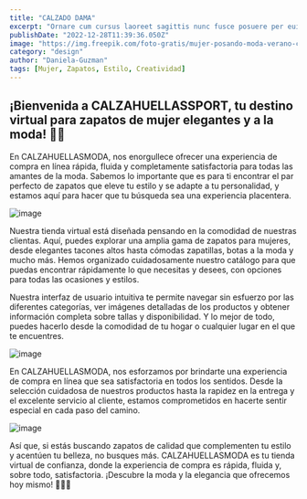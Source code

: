 ```yaml
---
title: "CALZADO DAMA"
excerpt: "Ornare cum cursus laoreet sagittis nunc fusce posuere per euismod dis vehicula a, semper fames lacus maecenas dictumst pulvinar neque enim non potenti. Torquent hac sociosqu eleifend potenti."
publishDate: "2022-12-28T11:39:36.050Z"
image: "https://img.freepik.com/foto-gratis/mujer-posando-moda-verano-calzado-elegante-bolso-piernas-largas-compras_285396-497.jpg"
category: "design"
author: "Daniela-Guzman"
tags: [Mujer, Zapatos, Estilo, Creatividad]
---
```


## ¡Bienvenida a CALZAHUELLASSPORT, tu destino virtual para zapatos de mujer elegantes y a la moda! 👠👜

En CALZAHUELLASMODA, nos enorgullece ofrecer una experiencia de compra en línea rápida, fluida y completamente satisfactoria para todas las amantes de la moda. Sabemos lo importante que es para ti encontrar el par perfecto de zapatos que eleve tu estilo y se adapte a tu personalidad, y estamos aquí para hacer que tu búsqueda sea una experiencia placentera.

![image](https://down-co.img.susercontent.com/file/e2dc82222934c185d9bbf76d8977e8fa)

Nuestra tienda virtual está diseñada pensando en la comodidad de nuestras clientas. Aquí, puedes explorar una amplia gama de zapatos para mujeres, desde elegantes tacones altos hasta cómodas zapatillas, botas a la moda y mucho más. Hemos organizado cuidadosamente nuestro catálogo para que puedas encontrar rápidamente lo que necesitas y desees, con opciones para todas las ocasiones y estilos.

Nuestra interfaz de usuario intuitiva te permite navegar sin esfuerzo por las diferentes categorías, ver imágenes detalladas de los productos y obtener información completa sobre tallas y disponibilidad. Y lo mejor de todo, puedes hacerlo desde la comodidad de tu hogar o cualquier lugar en el que te encuentres.

![image](https://images.unsplash.com/photo-1560769629-975ec94e6a86?ixlib=rb-4.0.3&ixid=M3wxMjA3fDB8MHxzZWFyY2h8N3x8emFwYXRvcyUyMGRlJTIwbXVqZXJ8ZW58MHx8MHx8fDA%3D&w=1000&q=80)

En CALZAHUELLASMODA, nos esforzamos por brindarte una experiencia de compra en línea que sea satisfactoria en todos los sentidos. Desde la selección cuidadosa de nuestros productos hasta la rapidez en la entrega y el excelente servicio al cliente, estamos comprometidos en hacerte sentir especial en cada paso del camino.

![image](https://images.unsplash.com/photo-1535043934128-cf0b28d52f95?ixlib=rb-4.0.3&ixid=M3wxMjA3fDB8MHxzZWFyY2h8NXx8emFwYXRvcyUyMGRlJTIwbXVqZXJ8ZW58MHx8MHx8fDA%3D&w=1000&q=80)

Así que, si estás buscando zapatos de calidad que complementen tu estilo y acentúen tu belleza, no busques más. CALZAHUELLASMODA es tu tienda virtual de confianza, donde la experiencia de compra es rápida, fluida y, sobre todo, satisfactoria. ¡Descubre la moda y la elegancia que ofrecemos hoy mismo! 👠👜✨

